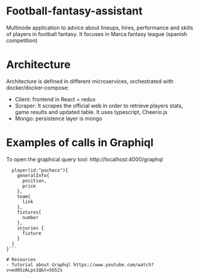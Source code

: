 # Football-fantasy-assistant

Multinode application to advice about lineups, hires, performance and skills of players in football fantasy.
It focuses in Marca fantasy league (spanish competition)

# Architecture

Architecture is defined in different microservices, orchestrated with docker/docker-compose:
- Client: frontend in React + redux
- Scraper: It scrapes the official web in order to retrieve players stats, game results and updated table. It uses typescript, Cheerio.js
- Mongo: persistence layer is mongo

# Examples of calls in Graphiql
To open the graphical query tool: http://localhost:4000/graphql

```{
  player(id:"pacheco"){
  	generalInfo{
      position,
      price
    },
    team{
      link
    },
    fixtures{
      number
    },
    injuries {
      fixture
    }
  }
}```

# Resources
- Tutorial about Graphql https://www.youtube.com/watch?v=ed8SzALpx1Q&t=5652s